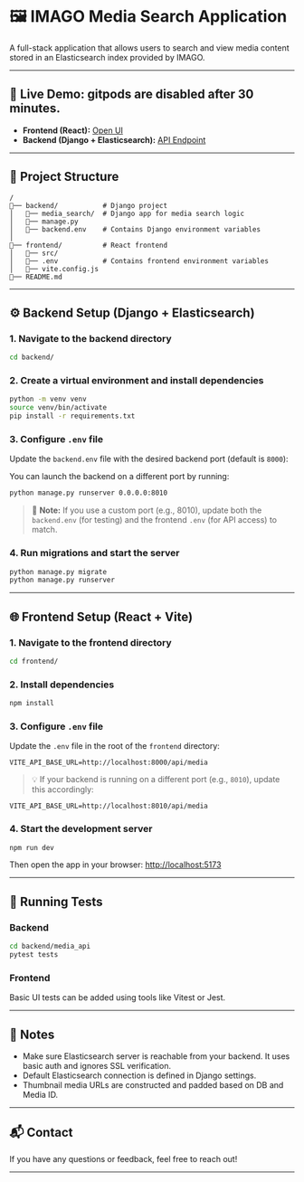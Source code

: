# 🖼️ IMAGO Media Search Application

A full-stack application that allows users to search and view media content stored in an Elasticsearch index provided by IMAGO.

---

## 🔗 Live Demo: gitpods are disabled after 30 minutes. 

* **Frontend (React):** [Open UI](https://5173-syedmuhamm-imagomediase-2dhunufqken.ws-eu120.gitpod.io)
* **Backend (Django + Elasticsearch):** [API Endpoint](https://8000-syedmuhamm-imagomediase-2dhunufqken.ws-eu120.gitpod.io/api/media/search/?q=pal&page=1&page_size=5)

---

## 📁 Project Structure

```
/
🔼── backend/           # Django project
│   🔼── media_search/  # Django app for media search logic
│   🔼── manage.py
│   🔼── backend.env    # Contains Django environment variables
│
🔼── frontend/          # React frontend
│   🔼── src/
│   🔼── .env           # Contains frontend environment variables
│   🔼── vite.config.js
🔼── README.md
```

---

## ⚙️ Backend Setup (Django + Elasticsearch)

### 1. Navigate to the backend directory

```bash
cd backend/
```

### 2. Create a virtual environment and install dependencies

```bash
python -m venv venv
source venv/bin/activate
pip install -r requirements.txt
```

### 3. Configure `.env` file

Update the `backend.env` file with the desired backend port (default is `8000`):

You can launch the backend on a different port by running:

```bash
python manage.py runserver 0.0.0.0:8010
```

> 🔁 **Note:** If you use a custom port (e.g., 8010), update both the `backend.env` (for testing) and the frontend `.env` (for API access) to match.

### 4. Run migrations and start the server

```bash
python manage.py migrate
python manage.py runserver
```

---

## 🌐 Frontend Setup (React + Vite)

### 1. Navigate to the frontend directory

```bash
cd frontend/
```

### 2. Install dependencies

```bash
npm install
```

### 3. Configure `.env` file

Update the `.env` file in the root of the `frontend` directory:

```env
VITE_API_BASE_URL=http://localhost:8000/api/media
```

> 💡 If your backend is running on a different port (e.g., `8010`), update this accordingly:

```env
VITE_API_BASE_URL=http://localhost:8010/api/media
```

### 4. Start the development server

```bash
npm run dev
```

Then open the app in your browser: [http://localhost:5173](http://localhost:5173)

---

## 🧪 Running Tests

### Backend

```bash
cd backend/media_api
pytest tests
```

### Frontend

Basic UI tests can be added using tools like Vitest or Jest.

---

## 🧠 Notes

* Make sure Elasticsearch server is reachable from your backend. It uses basic auth and ignores SSL verification.
* Default Elasticsearch connection is defined in Django settings.
* Thumbnail media URLs are constructed and padded based on DB and Media ID.

---

## 📬 Contact

If you have any questions or feedback, feel free to reach out!

---
